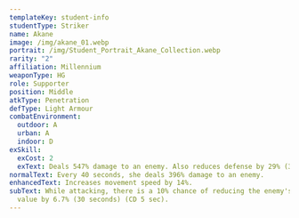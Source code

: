 ```yaml
---
templateKey: student-info
studentType: Striker
name: Akane
image: /img/akane_01.webp
portrait: /img/Student_Portrait_Akane_Collection.webp
rarity: "2"
affiliation: Millennium
weaponType: HG
role: Supporter
position: Middle
atkType: Penetration
defType: Light Armour
combatEnvironment:
  outdoor: A
  urban: A
  indoor: D
exSkill:
  exCost: 2
  exText: Deals 547% damage to an enemy. Also reduces defense by 29% (30 sec).
normalText: Every 40 seconds, she deals 396% damage to an enemy.
enhancedText: Increases movement speed by 14%.
subText: While attacking, there is a 10% chance of reducing the enemy's evasion
  value by 6.7% (30 seconds) (CD 5 sec).
---
```


